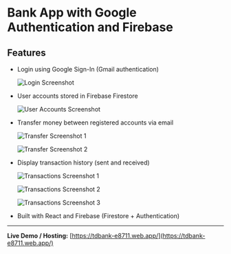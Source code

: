 # Bank App with Google Authentication and Firebase

## Features

- Login using Google Sign-In (Gmail authentication)

  ![Login Screenshot](https://github.com/user-attachments/assets/e457649b-8d80-40c4-ae7c-7d85a35bb030)

- User accounts stored in Firebase Firestore

  ![User Accounts Screenshot](https://github.com/user-attachments/assets/b4352fae-7417-4282-b374-fc984bf1efd5)

- Transfer money between registered accounts via email

  ![Transfer Screenshot 1](https://github.com/user-attachments/assets/d27ae080-8aca-4685-a54a-b7ba6f4bf68e)
  
  ![Transfer Screenshot 2](https://github.com/user-attachments/assets/48e6ac96-b8ee-40cb-a4ca-63a13508e217)

- Display transaction history (sent and received)

  ![Transactions Screenshot 1](https://github.com/user-attachments/assets/6f34d9cf-d071-453a-bf7e-58541a5dfbd4)
  
  ![Transactions Screenshot 2](https://github.com/user-attachments/assets/8b49c06a-36b4-49bf-8085-8ba86d80086c)
  
  ![Transactions Screenshot 3](https://github.com/user-attachments/assets/b4d7cb06-ee80-4d91-bf5f-8ac53f1ad821)

- Built with React and Firebase (Firestore + Authentication)

---

**Live Demo / Hosting:** [https://tdbank-e8711.web.app/](https://tdbank-e8711.web.app/)
